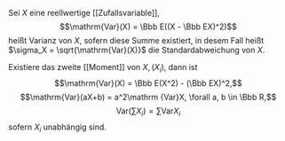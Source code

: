 Sei $X$ eine reellwertige [[Zufallsvariable]],
$$\mathrm{Var}(X) = \Bbb E((X - \Bbb EX)^2)$$
heißt Varianz von $X$, sofern diese Summe existiert, in desem Fall heißt $\sigma_X = \sqrt{\mathrm{Var}(X)}$ die Standardabweichung von $X$.

Existiere das zweite [[Moment]] von $X, (X_i)$, dann ist
$$\mathrm{Var}(X) = \Bbb E(X^2) - (\Bbb EX)^2,$$
$$\mathrm{Var}(aX+b) = a^2\mathrm {Var}X, \forall a, b \in \Bbb R,$$
$$\mathrm{Var}(\sum X_i) = \sum \mathrm{Var}X_i$$
sofern $X_i$ unabhängig sind.